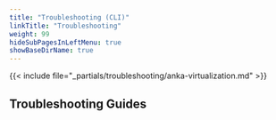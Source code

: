 ```yaml
---
title: "Troubleshooting (CLI)"
linkTitle: "Troubleshooting"
weight: 99
hideSubPagesInLeftMenu: true
showBaseDirName: true
---
```


{{< include file="_partials/troubleshooting/anka-virtualization.md" >}}

## Troubleshooting Guides
